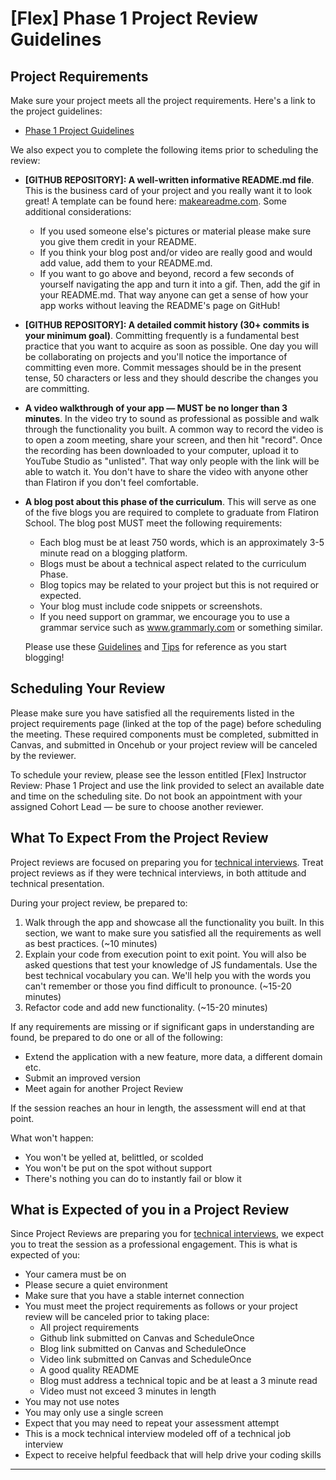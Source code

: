 # [Flex] Phase 1 Project Review Guidelines

## Project Requirements

Make sure your project meets all the project requirements. Here's a link to the
project guidelines:

- [Phase 1 Project Guidelines](https://github.com/learn-co-curriculum/phase-1-javascript-project-mode)

We also expect you to complete the following items prior to scheduling the
review:

- **[GITHUB REPOSITORY]: A well-written informative README.md file**. This is
  the business card of your project and you really want it to look great! A
  template can be found here: [makeareadme.com](https://www.makeareadme.com/).
  Some additional considerations:
  - If you used someone else's pictures or material please make sure you give
  them credit in your README.
  - If you think your blog post and/or video are really good and would add
  value, add them to your README.md.
  - If you want to go above and beyond, record a few seconds of yourself
  navigating the app and turn it into a gif. Then, add the gif in your
  README.md. That way anyone can get a sense of how your app works without
  leaving the README's page on GitHub!
- **[GITHUB REPOSITORY]: A detailed commit history (30+ commits is your minimum
  goal)**. Committing frequently is a fundamental best practice that you want to
  acquire as soon as possible. One day you will be collaborating on projects and
  you'll notice the importance of committing even more. Commit messages should
  be in the present tense, 50 characters or less and they should describe the
  changes you are committing.
- **A video walkthrough of your app — MUST be no longer than 3 minutes**. In
  the video try to sound as professional as possible and walk through the
  functionality you built. A common way to record the video is to open a zoom
  meeting, share your screen, and then hit "record". Once the recording has been
  downloaded to your computer, upload it to YouTube Studio as "unlisted". That
  way only people with the link will be able to watch it. You don't have to
  share the video with anyone other than Flatiron if you don't feel comfortable.
- **A blog post about this phase of the curriculum**. This will serve as one of
  the five blogs you are required to complete to graduate from Flatiron School.
  The blog post MUST meet the following requirements:
  - Each blog must be at least 750 words, which is an approximately 3-5 minute
read on a blogging platform.
  - Blogs must be about a technical aspect related to the curriculum Phase.
  - Blog topics may be related to your project but this is not required or
expected.
  - Your blog must include code snippets or screenshots.
  - If you need support on grammar, we encourage you to use a grammar service
such as www.grammarly.com or something similar.

  Please use these [Guidelines][blog-guidelines] and [Tips][blog-tips] for
reference as you start blogging!

[blog-guidelines]: https://docs.google.com/document/d/1khn8xGYEWzNrWI-N1Mxhdtk-rd3dTiIteOoDsTXOVZI/edit
[blog-tips]: https://docs.google.com/document/d/1i6NqCgYZd9DC25Om9agZ4lX-U_7DmjH0ZTBpOWMAn9Q/edit

## Scheduling Your Review

Please make sure you have satisfied all the requirements listed in the project
requirements page (linked at the top of the page) before scheduling the meeting.
These required components must be completed, submitted in Canvas, and submitted
in Oncehub or your project review will be canceled by the reviewer.

To schedule your review, please see the lesson entitled [Flex] Instructor
Review: Phase 1 Project and use the link provided to select an available date
and time on the scheduling site. Do not book an appointment with your assigned
Cohort Lead — be sure to choose another reviewer.

## What To Expect From the Project Review

Project reviews are focused on preparing you for [technical interviews][]. Treat
project reviews as if they were technical interviews, in both attitude and
technical presentation.

During your project review, be prepared to:

1. Walk through the app and showcase all the functionality you built. In this
   section, we want to make sure you satisfied all the requirements as well as
   best practices. (~10 minutes)
2. Explain your code from execution point to exit point. You will also be asked
   questions that test your knowledge of JS fundamentals. Use the best technical
   vocabulary you can. We'll help you with the words you can't remember or those
   you find difficult to pronounce. (~15-20 minutes)
3. Refactor code and add new functionality. (~15-20 minutes)

If any requirements are missing or if significant gaps in understanding are
found, be prepared to do one or all of the following:

- Extend the application with a new feature, more data, a different domain etc.
- Submit an improved version
- Meet again for another Project Review

If the session reaches an hour in length, the assessment will end at that point.

What won't happen:

- You won't be yelled at, belittled, or scolded
- You won't be put on the spot without support
- There's nothing you can do to instantly fail or blow it

## What is Expected of you in a Project Review

Since Project Reviews are preparing you for [technical interviews][], we expect
you to treat the session as a professional engagement. This is what is expected
of you:

- Your camera must be on
- Please secure a quiet environment
- Make sure that you have a stable internet connection
- You must meet the project requirements as follows or your project review will
  be canceled prior to taking place:
  - All project requirements
  - Github link submitted on Canvas and ScheduleOnce
  - Blog link submitted on Canvas and ScheduleOnce
  - Video link submitted on Canvas and ScheduleOnce
  - A good quality README
  - Blog must address a technical topic and be at least a 3 minute read
  - Video must not exceed 3 minutes in length
- You may not use notes
- You may only use a single screen
- Expect that you may need to repeat your assessment attempt
- This is a mock technical interview modeled off of a technical job interview
- Expect to receive helpful feedback that will help drive your coding skills

[technical interviews]: https://www.brightnetwork.co.uk/career-path-guides/technology-it-software-development/five-ways-stand-out-your-technology/what-expect-technical-interview/

--------------------------------------------------------------------------------------------------------------

